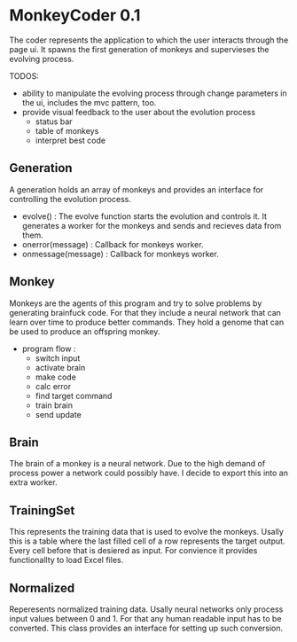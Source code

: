 # MonkeyCoder 0.1

The coder represents the application to which the user interacts through the page ui. It spawns the first generation of monkeys and supervieses the evolving process.

TODOS:
- ability to manipulate the evolving process through change parameters in the ui, includes the mvc pattern, too.
- provide visual feedback to the user about the evolution process
    - status bar
    - table of monkeys
    - interpret best code

## Generation
A generation holds an array of monkeys and provides an interface for controlling the evolution process.

- evolve() : The evolve function starts the evolution and controls it. It generates a worker for the monkeys and sends and recieves data from them.
- onerror(message) : Callback for monkeys worker.
- onmessage(message) : Callback for monkeys worker.

## Monkey
Monkeys are the agents of this program and try to solve problems by generating brainfuck code. For that they include a neural network that can learn over time to produce better commands.
They hold a genome that can be used to produce an offspring monkey.

- program flow : 
    - switch input
    - activate brain
    - make code
    - calc error
    - find target command
    - train brain
    - send update

## Brain
The brain of a monkey is a neural network. Due to the high demand of process power a network could possibly have. I decide to export this into an extra worker. 

## TrainingSet
This represents the training data that is used to evolve the monkeys. Usally this is a table where the last filled cell of a row represents the target output. Every cell before that is desiered as input.
For convience it provides functionallty to load Excel files.

## Normalized
Reperesents normalized training data. Usally neural networks only process input values between 0 and 1. For that any human readable input has to be converted. This class provides an interface for setting up such conversion.
